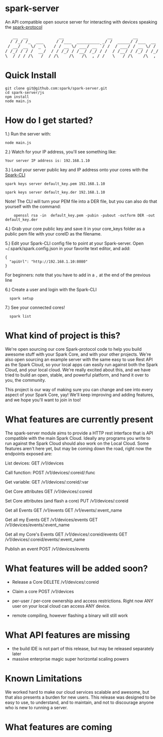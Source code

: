 spark-server
============

An API compatible open source server for interacting with devices speaking the [spark-protocol](https://github.com/spark/spark-protocol)

<pre>
   __  __            __                 __        __                ____
  / /_/ /_  ___     / /___  _________ _/ /  _____/ /___  __  ______/ / /
 / __/ __ \/ _ \   / / __ \/ ___/ __ `/ /  / ___/ / __ \/ / / / __  / / 
/ /_/ / / /  __/  / / /_/ / /__/ /_/ / /  / /__/ / /_/ / /_/ / /_/ /_/  
\__/_/ /_/\___/  /_/\____/\___/\__,_/_/   \___/_/\____/\__,_/\__,_(_)   
</pre>


Quick Install
==============

```
git clone git@github.com:spark/spark-server.git
cd spark-server/js
npm install
node main.js
```


How do I get started?
=====================

1.) Run the server with: 

```
node main.js
```

2.) Watch for your IP address, you'll see something like:

```
Your server IP address is: 192.168.1.10
```


3.) Load your server public key and IP address onto your cores with the [Spark-CLI](https://github.com/spark/spark-cli)

```
spark keys server default_key.pem 192.168.1.10

spark keys server default_key.der 192.168.1.10
```

Note!  The CLI will turn your PEM file into a DER file, but you can also do that yourself with the command:
```
    openssl rsa -in  default_key.pem -pubin -pubout -outform DER -out default_key.der
```


4.) Grab your core public key and save it in your core_keys folder as a public pem file with your coreID as the filename.

5.) Edit your Spark-CLI config file to point at your Spark-server.  Open ~/.spark/spark.config.json in your favorite text editor, and add:

```
{
  "apiUrl": "http://192.168.1.10:8080"
}
```
For beginners: note that you have to add in a `,` at the end of the previous line

6.) Create a user and login with the Spark-CLI

```
  spark setup
```

7.) See your connected cores!

```
  spark list
```


What kind of project is this?
======================================

We're open sourcing our core Spark-protocol code to help you build awesome stuff with your Spark Core, and with your
other projects.  We're also open sourcing an example server with the same easy to use Rest API as the Spark Cloud, so
your local apps can easily run against both the Spark Cloud, and your local cloud.  We're really excited about this,
and we have tried to build an open, stable, and powerful platform, and hand it over to you, the community.

This project is our way of making sure you can change and see into every aspect of your Spark Core, yay!
We'll keep improving and adding features, and we hope you'll want to join in too!


What features are currently present
====================================

The spark-server module aims to provide a HTTP rest interface that is API compatible with the main Spark Cloud.  Ideally any
programs you write to run against the Spark Cloud should also work on the Local Cloud.  Some features aren't here yet, but may be
coming down the road, right now the endpoints exposed are:

List devices:
    GET /v1/devices

Call function:
    POST /v1/devices/:coreid/:func

Get variable:
    GET /v1/devices/:coreid/:var

Get Core attributes
    GET /v1/devices/:coreid

Set Core attributes (and flash a core)
    PUT /v1/devices/:coreid

Get all Events
    GET /v1/events
    GET /v1/events/:event_name

Get all my Events
    GET /v1/devices/events
    GET /v1/devices/events/:event_name

Get all my Core's Events
    GET /v1/devices/:coreid/events
    GET /v1/devices/:coreid/events/:event_name

Publish an event
    POST /v1/devices/events

What features will be added soon?
====================================

- Release a Core
    DELETE /v1/devices/:coreid

- Claim a core
    POST /v1/devices

- per-user / per-core ownership and access restrictions.  Right now ANY user on your local cloud can access ANY device.

- remote compiling, however flashing a binary will still work


What API features are missing
================================

  - the build IDE is not part of this release, but may be released separately later
  - massive enterprise magic super horizontal scaling powers


Known Limitations
==================

We worked hard to make our cloud services scalable and awesome, but that also presents a burden for new users.  This release was designed
to be easy to use, to understand, and to maintain, and not to discourage anyone who is new to running a server.


What features are coming
========================





